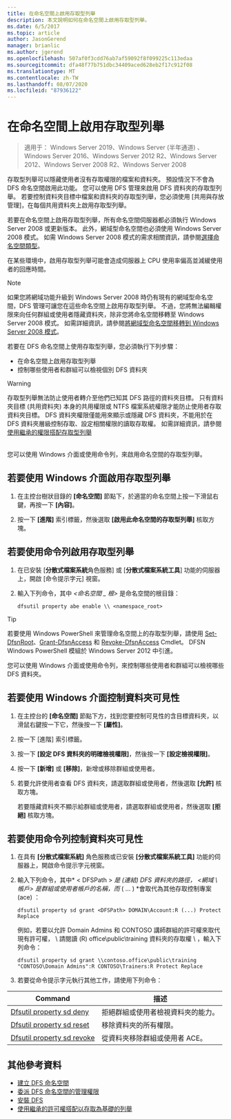 ```yaml
---
title: 在命名空間上啟用存取型列舉
description: 本文說明如何在命名空間上啟用存取型列舉。
ms.date: 6/5/2017
ms.topic: article
author: JasonGerend
manager: brianlic
ms.author: jgerend
ms.openlocfilehash: 507af0f3cdd76ab7af59092f8f099225c113edaa
ms.sourcegitcommit: dfa48f77b751dbc34409aced628eb2f17c912f08
ms.translationtype: MT
ms.contentlocale: zh-TW
ms.lasthandoff: 08/07/2020
ms.locfileid: "87936122"
---
```

# <a name="enable-access-based-enumeration-on-a-namespace"></a>在命名空間上啟用存取型列舉

> 適用于： Windows Server 2019、Windows Server (半年通道) 、Windows Server 2016、Windows Server 2012 R2、Windows Server 2012、Windows Server 2008 R2、Windows Server 2008

存取型列舉可以隱藏使用者沒有存取權限的檔案和資料夾。 預設情況下不會為 DFS 命名空間啟用此功能。 您可以使用 DFS 管理來啟用 DFS 資料夾的存取型列舉。 若要控制資料夾目標中檔案和資料夾的存取型列舉，您必須使用 \[共用與存放管理\]，在每個共用資料夾上啟用存取型列舉。

若要在命名空間上啟用存取型列舉，所有命名空間伺服器都必須執行 Windows Server 2008 或更新版本。 此外，網域型命名空間也必須使用 Windows Server 2008 模式。 如需 Windows Server 2008 模式的需求相關資訊，請參閱[選擇命名空間類型](choose-a-namespace-type.md)。

在某些環境中，啟用存取型列舉可能會造成伺服器上 CPU 使用率偏高並減緩使用者的回應時間。

> [!NOTE]
> 如果您將網域功能升級到 Windows Server 2008 時仍有現有的網域型命名空間，DFS 管理可讓您在這些命名空間上啟用存取型列舉。 不過，您將無法編輯權限來向任何群組或使用者隱藏資料夾，除非您將命名空間移轉至 Windows Server 2008 模式。 如需詳細資訊，請參閱[將網域型命名空間移轉到 Windows Server 2008 模式](migrate-a-domain-based-namespace-to-windows-server-2008-mode.md)。


若要在 DFS 命名空間上使用存取型列舉，您必須執行下列步驟：

-   在命名空間上啟用存取型列舉
-   控制哪些使用者和群組可以檢視個別 DFS 資料夾


> [!WARNING]
> 存取型列舉無法防止使用者轉介至他們已知其 DFS 路徑的資料夾目標。 只有資料夾目標 (共用資料夾) 本身的共用權限或 NTFS 檔案系統權限才能防止使用者存取資料夾目標。 DFS 資料夾權限僅能用來顯示或隱藏 DFS 資料夾，不能用於在 DFS 資料夾層級控制存取、設定相關權限的讀取存取權。 如需詳細資訊，請參閱[使用繼承的權限搭配存取型列舉](/previous-versions/windows/it-pro/windows-server-2008-R2-and-2008/dd834874(v=ws.11))

<br />
您可以使用 Windows 介面或使用命令列，來啟用命名空間的存取型列舉。

## <a name="to-enable-access-based-enumeration-by-using-the-windows-interface"></a>若要使用 Windows 介面啟用存取型列舉

1.  在主控台樹狀目錄的 **\[命名空間\]** 節點下，於適當的命名空間上按一下滑鼠右鍵，再按一下 **\[內容\]**。

2.  按一下 **\[進階\]** 索引標籤，然後選取 **\[啟用此命名空間的存取型列舉\]** 核取方塊。

## <a name="to-enable-access-based-enumeration-by-using-a-command-line"></a>若要使用命令列啟用存取型列舉

1.  在已安裝 [**分散式檔案系統**角色服務] 或 [**分散式檔案系統工具**] 功能的伺服器上，開啟 [命令提示字元] 視窗。

2.  輸入下列命令，其中 *<命名空間 \_ 根>* 是命名空間的根目錄：

    ```
    dfsutil property abe enable \\ <namespace_root>
    ```

> [!TIP]
> 若要使用 Windows PowerShell 來管理命名空間上的存取型列舉，請使用 [Set-DfsnRoot](/previous-versions/windows/it-pro/windows-server-2008-R2-and-2008/dd834874(v=ws.11))、[Grant-DfsnAccess](/previous-versions/windows/it-pro/windows-server-2008-R2-and-2008/dd834874(v=ws.11)) 和 [Revoke-DfsnAccess](/previous-versions/windows/it-pro/windows-server-2008-R2-and-2008/dd834874(v=ws.11)) Cmdlet。 DFSN Windows PowerShell 模組於 Windows Server 2012 中引進。

您可以使用 Windows 介面或使用命令列，來控制哪些使用者和群組可以檢視哪些 DFS 資料夾。

## <a name="to-control-folder-visibility-by-using-the-windows-interface"></a>若要使用 Windows 介面控制資料夾可見性

1.  在主控台的 **\[命名空間\]** 節點下方，找到您要控制可見性的含目標資料夾，以滑鼠右鍵按一下它，然後按一下 **\[屬性\]**。

2.  按一下 [進階] 索引標籤。

3.  按一下 **\[設定 DFS 資料夾的明確檢視權限]**，然後按一下 **\[設定檢視權限\]**。

4.  按一下 **\[新增\]** 或 **\[移除\]**，新增或移除群組或使用者。

5.  若要允許使用者查看 DFS 資料夾，請選取群組或使用者，然後選取 **\[允許\]** 核取方塊。

    若要隱藏資料夾不顯示給群組或使用者，請選取群組或使用者，然後選取 **\[拒絕\]** 核取方塊。

## <a name="to-control-folder-visibility-by-using-a-command-line"></a>若要使用命令列控制資料夾可見性

1. 在具有 **\[分散式檔案系統\]** 角色服務或已安裝 **\[分散式檔案系統工具\]** 功能的伺服器上，開啟命令提示字元視窗。

2. 輸入下列命令，其中* &lt; DFSPath &gt; *是 (連結) DFS 資料夾的路徑， *<網域 \\ 帳戶>* 是群組或使用者帳戶的名稱，而* ( ... ) *會取代為其他存取控制專案 (ace) ：

   ```
   dfsutil property sd grant <DFSPath> DOMAIN\Account:R (...) Protect Replace
   ```

   例如，若要以允許 Domain Admins 和 CONTOSO 講師群組的許可權來取代現有許可權， \\ 請閱讀 (R) office\public\training 資料夾的存取權 \\ ，輸入下列命令：

   ```
   dfsutil property sd grant \\contoso.office\public\training "CONTOSO\Domain Admins":R CONTOSO\Trainers:R Protect Replace
   ```

3. 若要從命令提示字元執行其他工作，請使用下列命令：


| Command | 描述 |
|---|---|
|[Dfsutil property sd deny](/previous-versions/windows/it-pro/windows-server-2008-R2-and-2008/dd759150(v=ws.11))|拒絕群組或使用者檢視資料夾的能力。|
|[Dfsutil property sd reset](/previous-versions/windows/it-pro/windows-server-2008-R2-and-2008/dd759150(v=ws.11)) |移除資料夾的所有權限。|
|[Dfsutil property sd revoke](/previous-versions/windows/it-pro/windows-server-2008-R2-and-2008/dd759150(v=ws.11))| 從資料夾移除群組或使用者 ACE。 |

## <a name="additional-references"></a>其他參考資料

-   [建立 DFS 命名空間](create-a-dfs-namespace.md)
-   [委派 DFS 命名空間的管理權限](delegate-management-permissions-for-dfs-namespaces.md)
-   [安裝 DFS](/previous-versions/windows/it-pro/windows-server-2008-R2-and-2008/cc731089(v=ws.11))
-   [使用繼承的許可權搭配以存取為基礎的列舉](using-inherited-permissions-with-access-based-enumeration.md)
